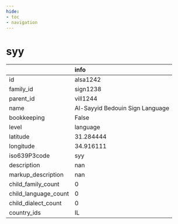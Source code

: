 ```yaml
---
hide:
- toc
- navigation
---
```

# syy
|                      | info                            |
|:---------------------|:--------------------------------|
| id                   | alsa1242                        |
| family_id            | sign1238                        |
| parent_id            | vill1244                        |
| name                 | Al-Sayyid Bedouin Sign Language |
| bookkeeping          | False                           |
| level                | language                        |
| latitude             | 31.284444                       |
| longitude            | 34.916111                       |
| iso639P3code         | syy                             |
| description          | nan                             |
| markup_description   | nan                             |
| child_family_count   | 0                               |
| child_language_count | 0                               |
| child_dialect_count  | 0                               |
| country_ids          | IL                              |